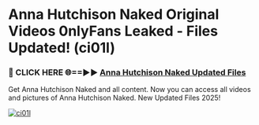 # Anna Hutchison Naked Original Videos 0nlyFans Leaked - Files Updated! (ci01l)

<h3>🔴 CLICK HERE 🌐==►► <a href="https://tinyurl.com/up5wt9bj" rel="nofollow">Anna Hutchison Naked Updated Files</a></h3>

Get Anna Hutchison Naked and all content. Now you can access all videos and pictures of Anna Hutchison Naked. New Updated Files 2025!

[![ci01l](https://i.imgur.com/ABiUzMV.gif)](https://tinyurl.com/up5wt9bj)
